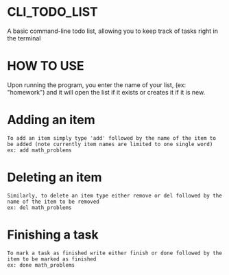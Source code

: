 # CLI_TODO_LIST
A basic command-line todo list, allowing you to keep track of tasks right in the terminal

# HOW TO USE
Upon running the program, you enter the name of your list, (ex: "homework") and it will open the list if it exists or creates it if it is new.

  # Adding an item
    To add an item simply type 'add' followed by the name of the item to be added (note currently item names are limited to one single word)
    ex: add math_problems
  # Deleting an item
    Similarly, to delete an item type either remove or del followed by the name of the item to be removed
    ex: del math_problems
  # Finishing a task
    To mark a task as finished write either finish or done followed by the item to be marked as finished
    ex: done math_problems
